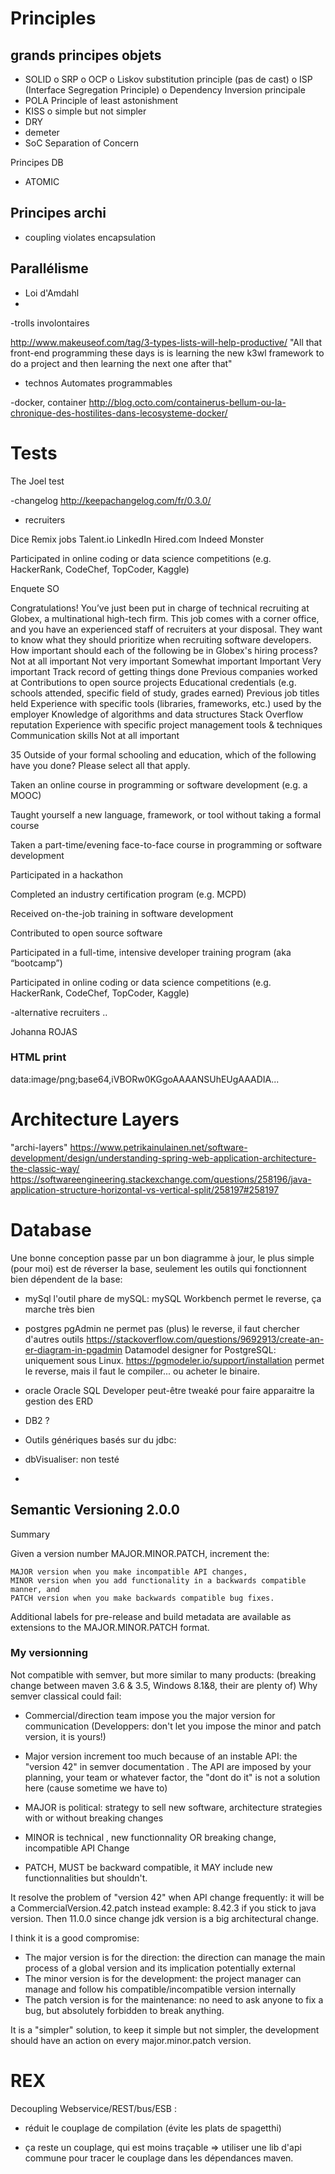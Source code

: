
Principles
==========


grands principes objets
------
 - SOLID
  o SRP
  o OCP
  o Liskov substitution principle (pas de cast)
  o ISP (Interface Segregation Principle)
  o Dependency Inversion principale
- POLA Principle of least astonishment
- KISS
  o simple but not simpler
- DRY
- demeter
- SoC Separation of Concern 

Principes DB
 - ATOMIC

Principes archi
---

 - coupling violates encapsulation

Parallélisme
---
- Loi d'Amdahl
-

 -trolls involontaires

 http://www.makeuseof.com/tag/3-types-lists-will-help-productive/
 "All that front-end programming these days is is learning the new k3wl framework to do a project and then learning the next one after that"


 - technos
 Automates programmables


 -docker, container
 http://blog.octo.com/containerus-bellum-ou-la-chronique-des-hostilites-dans-lecosysteme-docker/

# Tests
The Joel test


 -changelog
 http://keepachangelog.com/fr/0.3.0/

 - recruiters

Dice
Remix jobs
Talent.io
LinkedIn
Hired.com
Indeed
Monster


Participated in online coding or data science competitions (e.g. HackerRank, CodeChef, TopCoder, Kaggle)


Enquete SO

Congratulations! You’ve just been put in charge of technical recruiting at Globex, a multinational high-tech firm. This job comes with a corner office, and you have an experienced staff of recruiters at your disposal. They want to know what they should prioritize when recruiting software developers. How important should each of the following be in Globex's hiring process?
 	Not at all important	Not very important	Somewhat important	Important	Very important
Track record of getting things done
Previous companies worked at
Contributions to open source projects
Educational credentials (e.g. schools attended, specific field of study, grades earned)
Previous job titles held
Experience with specific tools (libraries, frameworks, etc.) used by the employer
Knowledge of algorithms and data structures
Stack Overflow reputation
Experience with specific project management tools & techniques
Communication skills Not at all important



35 Outside of your formal schooling and education, which of the following have you done? Please select all that apply.

Taken an online course in programming or software development (e.g. a MOOC)

Taught yourself a new language, framework, or tool without taking a formal course

Taken a part-time/evening face-to-face course in programming or software development

Participated in a hackathon

Completed an industry certification program (e.g. MCPD)

Received on-the-job training in software development

Contributed to open source software

Participated in a full-time, intensive developer training program (aka “bootcamp”)

Participated in online coding or data science competitions (e.g. HackerRank, CodeChef, TopCoder, Kaggle)

-alternative recruiters
..


Johanna ROJAS

### HTML print
data:image/png;base64,iVBORw0KGgoAAAANSUhEUgAAADIA...


Architecture Layers
===================
"archi-layers"
https://www.petrikainulainen.net/software-development/design/understanding-spring-web-application-architecture-the-classic-way/
https://softwareengineering.stackexchange.com/questions/258196/java-application-structure-horizontal-vs-vertical-split/258197#258197

Database
========
Une bonne conception passe par un bon diagramme à jour, le plus simple (pour moi) est de réverser la base, seulement les outils qui fonctionnent bien dépendent de la base:
- mySql
l'outil phare  de mySQL: mySQL Workbench permet le reverse, ça marche très bien

- postgres
pgAdmin ne permet pas (plus) le reverse, il faut chercher d'autres outils
https://stackoverflow.com/questions/9692913/create-an-er-diagram-in-pgadmin
Datamodel designer for PostgreSQL: uniquement sous Linux.
https://pgmodeler.io/support/installation permet le reverse, mais il faut le compiler... ou acheter le binaire.


- oracle
Oracle SQL Developer peut-être tweaké pour faire apparaitre la gestion des ERD

- DB2 ?


- Outils génériques basés sur du jdbc:
 - dbVisualiser: non testé
 - 

 
Semantic Versioning 2.0.0
--------------------------
Summary

Given a version number MAJOR.MINOR.PATCH, increment the:

    MAJOR version when you make incompatible API changes,
    MINOR version when you add functionality in a backwards compatible manner, and
    PATCH version when you make backwards compatible bug fixes.

Additional labels for pre-release and build metadata are available as extensions to the MAJOR.MINOR.PATCH format.

### My versionning
Not compatible with semver, but more similar to many products: (breaking change between maven 3.6 & 3.5, Windows 8.1&8, their are plenty of)
Why semver classical could fail: 
 - Commercial/direction team impose you the major version for communication (Developpers: don't let you impose the minor and patch version, it is yours!)
 - Major version increment too much because of an instable API: the "version 42" in semver documentation . The API are imposed by your planning, your team or whatever factor, the "dont do it" is not a solution here (cause sometime we have to) 


- MAJOR is political: strategy to sell new software, architecture strategies with or without breaking changes
- MINOR is technical , new functionnality OR breaking change, incompatible API Change
- PATCH, MUST be backward compatible, it MAY include new functionnalities but shouldn't.

It resolve the problem of "version 42" when API change frequently: 
it will be a CommercialVersion.42.patch instead
 example: 8.42.3 if you stick to java version. Then 11.0.0 since change jdk version is a big architectural change.
 
 I think it is a good compromise: 
 - The major version is for the direction: the direction can manage the main process of a global version and its implication potentially external
 - The minor version is for the development: the project manager can manage and follow his compatible/incompatible version internally
 - The patch version is for the maintenance: no need to ask anyone to fix a bug, but absolutely forbidden to break anything. 

It is a "simpler" solution, to keep it simple but not simpler, the development should 
have an action on every major.minor.patch version.

REX
===
Decoupling Webservice/REST/bus/ESB :
 + réduit le couplage de compilation (évite les plats de spagetthi)
 - ça reste un couplage, qui est moins traçable => utiliser une lib d'api commune pour 
   tracer le couplage dans les dépendances maven.

